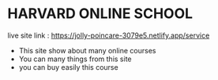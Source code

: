  # HARVARD ONLINE SCHOOL 
 live site link : https://jolly-poincare-3079e5.netlify.app/service
 * This site show about many online courses 
 * You can many things from this site 
 * you can buy easily this course 
